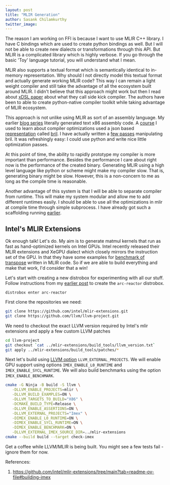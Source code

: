 ```yaml
---
layout: post
title: "MLIR Generation"
author: Sasank Chilamkurthy
twitter_image: 
---
```


The reason I am working on FFI is because I want to use MLIR C++ library. I have C bindings which are used to create python bindings as well. But I will not be able to create new dialects or transformations through this API. But MLIR is a complicated library which is highly verbose. If you go through the basic 'Toy' language tutorial, you will understand what I mean.

MLIR also supports a textual format which is semantically identical to in-memory representation. Why should I not directly model this textual format and actually generate working MLIR code? This way I can remain a light weight compiler and still take the advantage of all the ecosystem built around MLIR. I didn't believe that this approach might work but then I read about [xDSL paper](https://arxiv.org/abs/2311.07422) about what they call side kick compiler. The authors have been to able to create python-native compiler toolkit while taking advantage of MLIR ecosystem.

This approach is not unlike using MLIR as sort of an assembly language. My earlier [blog series](https://chsasank.com/scheme-compiler-4-binary-primitives.html) literally generated text x86 assembly code. A [course](https://www.cs.cornell.edu/courses/cs6120/2020fa/) I used to learn about compiler optimizations used a json based [representation](https://github.com/sampsyo/bril) called [bril](https://capra.cs.cornell.edu/bril/). I have actually written a [few passes](https://github.com/chsasank/compiler-optimization-examples) manipulating bril. It was refreshingly easy: I could use python and write nice little optimization passes.

At this point of time, the ability to rapidly prototype my compiler is more important than performance. Besides the performance I care about right now is the performance of the created binary. Generating MLIR using a high level language like python or scheme might make my compiler slow. That is, generating binary might be slow. However, this is a non-concern to me as long as the compile time is reasonable.

Another advantage of this system is that I will be able to separate compiler from runtime. This will make my system modular and allow me to add different runtimes easily. I should be able to use all the optimizations in mlir at compile time through simple subprocess. I have already got such a scaffolding running [earlier](https://github.com/chsasank/scheme-incremental-compiler/tree/main).

## Intel's MLIR Extensions

Ok enough talk! Let's do. My aim is to generate matmul kernels that run as fast as hand-optimized kernels on Intel GPUs. Intel recently released their MLIR extensions and XeGPU dialect which closely mirrors the instruction set of the GPU. In that they have some examples for [benchmark of transpose](https://github.com/intel/mlir-extensions/tree/main/benchmarks/transpose) written in MLIR code. So if we are able to build everything and make that work, I'd consider that a win!

Let's start with creating a new distrobox for experimenting with all our stuff. Follow instructions from my [earlier post](https://chsasank.com/intel-arc-gpu-driver-oneapi-installation.html) to create the `arc-reactor` distrobox.

```
distrobox enter arc-reactor
```

<!-- TODO: install the bare minimum stuff possible -->

First clone the repositories we need:

```bash
git clone https://github.com/intel/mlir-extensions.git
git clone https://github.com/llvm/llvm-project.git
```

We need to checkout the exact LLVM version required by Intel's mlir extensions and apply a few custom LLVM patches

```bash
cd llvm-project
git checkout `cat ../mlir-extensions/build_tools/llvm_version.txt`
git apply ../mlir-extensions/build_tools/patches/*
```

Next let's build using [LLVM option](https://llvm.org/docs/CMake.html) `LLVM_EXTERNAL_PROJECTS`. We will enable GPU support using options `IMEX_ENABLE_L0_RUNTIME` and `IMEX_ENABLE_SYCL_RUNTIME`. We will also build benchmarks using the option `IMEX_ENABLE_BENCHMARK`.

```bash
cmake -G Ninja -B build -S llvm \
   -DLLVM_ENABLE_PROJECTS=mlir \
   -DLLVM_BUILD_EXAMPLES=ON \
   -DLLVM_TARGETS_TO_BUILD="X86" \
   -DCMAKE_BUILD_TYPE=Release \
   -DLLVM_ENABLE_ASSERTIONS=ON \
   -DLLVM_EXTERNAL_PROJECTS="Imex" \
   -DIMEX_ENABLE_L0_RUNTIME=ON \
   -DIMEX_ENABLE_SYCL_RUNTIME=ON \
   -DIMEX_ENABLE_BENCHMARK=ON \
   -DLLVM_EXTERNAL_IMEX_SOURCE_DIR=../mlir-extensions
cmake --build build --target check-imex
```

Get a coffee while LLVM/MLIR is being built. You might see a few tests fail - ignore them for now.

References:
1. https://github.com/intel/mlir-extensions/tree/main?tab=readme-ov-file#building-imex